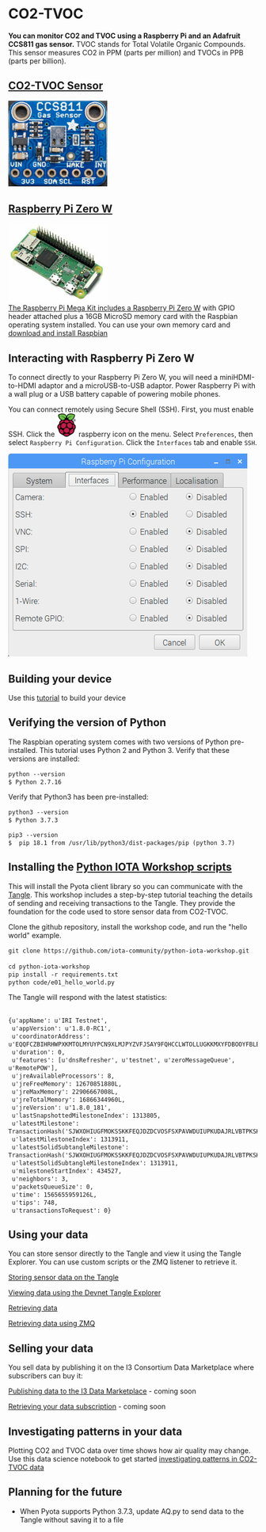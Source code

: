 # CO2-TVOC

<b>You can monitor CO2 and TVOC using a Raspberry Pi and an Adafruit CCS811 gas sensor.</b> TVOC stands for Total Volatile Organic Compounds. This sensor measures CO2 in PPM (parts per million) and TVOCs in PPB (parts per billion).


## <a  href="https://www.adafruit.com/product/3566?gclid=CjwKCAjw4NrpBRBsEiwAUcLcDC7rfEBlaclDQMmAmDsiB-NlT1wL61pWEKSJDLwR02b2QgCL3pEg2RoCNKAQAvD_BwE">CO2-TVOC Sensor<br>
<img src="images/ccs811.png" width=200></a>

## <a href="https://thepihut.com/collections/raspberry-pi/products/raspberry-pi-zero-w">Raspberry Pi Zero W
<img src="images/RasPiZeroHeader.jpg" width=200>
<br>The Raspberry Pi Mega Kit includes a Raspberry Pi Zero W</a> with GPIO header attached plus a 16GB MicroSD memory card with the Raspbian operating system installed.  You can use your own memory card and <a href="https://www.raspberrypi.org/downloads/raspbian/">download and install Raspbian</a> 

## Interacting with Raspberry Pi Zero W

To connect directly to your Raspberry Pi Zero W, you will need a miniHDMI-to-HDMI adaptor and a microUSB-to-USB adaptor.  Power Raspberry Pi with a wall plug or a USB battery capable of powering mobile phones.

You can connect remotely using Secure Shell (SSH).  First, you must enable SSH.  Click the <img src="images/raspberry.png" width=40> raspberry icon on the menu.  Select ```Preferences```, then select ```Raspberry Pi Configuration```.  Click the ```Interfaces``` tab and enable ```SSH```.  

![Window for enabling SSH as described in text](images/SSH.png)


## Building your device

Use this [tutorial](https://learn.adafruit.com/adafruit-ccs811-air-quality-sensor/raspberry-pi-wiring-test) to build your device


## Verifying the version of Python

The Raspbian operating system comes with two versions of Python pre-installed.  This tutorial uses Python 2 and Python 3.  Verify that these versions are installed:

```
python --version
$ Python 2.7.16
```

Verify that Python3 has been pre-installed:

```
python3 --version
$ Python 3.7.3
```

```
pip3 --version
$  pip 18.1 from /usr/lib/python3/dist-packages/pip (python 3.7)
```

## Installing the [Python IOTA Workshop scripts](https://github.com/iota-community/python-iota-workshop)

This will install the Pyota client library so you can communicate with the [Tangle](https://docs.iota.org/docs/dev-essentials/0.1/concepts/the-tangle).  This workshop includes a step-by-step tutorial teaching the details of sending and receiving transactions to the Tangle.  They provide the foundation for the code used to store sensor data from CO2-TVOC.

Clone the github repository, install the workshop code, and run the "hello world" example.

```
git clone https://github.com/iota-community/python-iota-workshop.git

cd python-iota-workshop
pip install -r requirements.txt
python code/e01_hello_world.py
```

The Tangle will respond with the latest statistics:

```

{u'appName': u'IRI Testnet',
 u'appVersion': u'1.8.0-RC1',
 u'coordinatorAddress': u'EQQFCZBIHRHWPXKMTOLMYUYPCN9XLMJPYZVFJSAY9FQHCCLWTOLLUGKKMXYFDBOOYFBLBI9WUEILGECYM',
 u'duration': 0,
 u'features': [u'dnsRefresher', u'testnet', u'zeroMessageQueue', u'RemotePOW'],
 u'jreAvailableProcessors': 8,
 u'jreFreeMemory': 12670851880L,
 u'jreMaxMemory': 22906667008L,
 u'jreTotalMemory': 16866344960L,
 u'jreVersion': u'1.8.0_181',
 u'lastSnapshottedMilestoneIndex': 1313805,
 u'latestMilestone': TransactionHash('SJWXOHIUGFMOKSSKKFEQJDZDCVOSFSXPAVWDUIUPKUDAJRLVBTPKSHYBAHAFVQAVIHOLKYVSCPCPFE999'),
 u'latestMilestoneIndex': 1313911,
 u'latestSolidSubtangleMilestone': TransactionHash('SJWXOHIUGFMOKSSKKFEQJDZDCVOSFSXPAVWDUIUPKUDAJRLVBTPKSHYBAHAFVQAVIHOLKYVSCPCPFE999'),
 u'latestSolidSubtangleMilestoneIndex': 1313911,
 u'milestoneStartIndex': 434527,
 u'neighbors': 3,
 u'packetsQueueSize': 0,
 u'time': 1565655959126L,
 u'tips': 748,
 u'transactionsToRequest': 0}
```

## Using your data

You can store sensor directly to the Tangle and view it using the Tangle Explorer.  You can use custom scripts or the ZMQ listener to retrieve it.

[Storing sensor data on the Tangle](co2-direct2Tangle.md)

[Viewing data using the Devnet Tangle Explorer](https://devnet.thetangle.org/)

[Retrieving data]()

[Retrieving data using ZMQ](https://github.com/NelsonPython/IoT-ZMQ-listener/blob/master/README.md)

## Selling your data

You sell data by publishing it on the I3 Consortium Data Marketplace where subscribers can buy it:

[Publishing data to the I3 Data Marketplace]() - coming soon

[Retrieving your data subscription]() - coming soon


## Investigating patterns in your data

Plotting CO2 and TVOC data over time shows how air quality may change.  Use this data science notebook to get started [investigating patterns in CO2-TVOC data](https://www.kaggle.com/nelsondata/los-angeles-air-quality)

## Planning for the future

- When Pyota supports Python 3.7.3, update AQ.py to send data to the Tangle without saving it to a file
